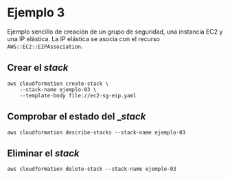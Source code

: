 # Ejemplo 3

Ejemplo sencillo de creación de un grupo de seguridad, una instancia EC2 y una IP elástica. La IP elástica se asocia con el recurso `AWS::EC2::EIPAssociation`.

## Crear el _stack_

```
aws cloudformation create-stack \
    --stack-name ejemplo-03 \
    --template-body file://ec2-sg-eip.yaml
```

## Comprobar el estado del __stack_

```
aws cloudformation describe-stacks --stack-name ejemplo-03
```

## Eliminar el _stack_

```
aws cloudformation delete-stack --stack-name ejemplo-03
```